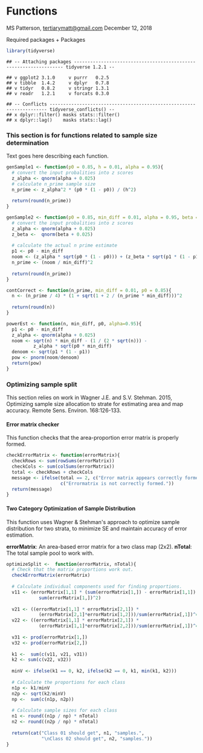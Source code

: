 Functions
================
MS Patterson, <tertiarymatt@gmail.com>
December 12, 2018

Required packages + Packages

``` r
library(tidyverse)
```

    ## -- Attaching packages ------------------------------------------------------------------ tidyverse 1.2.1 --

    ## v ggplot2 3.1.0     v purrr   0.2.5
    ## v tibble  1.4.2     v dplyr   0.7.8
    ## v tidyr   0.8.2     v stringr 1.3.1
    ## v readr   1.2.1     v forcats 0.3.0

    ## -- Conflicts --------------------------------------------------------------------- tidyverse_conflicts() --
    ## x dplyr::filter() masks stats::filter()
    ## x dplyr::lag()    masks stats::lag()

### This section is for functions related to sample size determination

Text goes here describing each function.

``` r
genSample1 <- function(p0 = 0.85, h = 0.01, alpha = 0.95){
  # convert the input probalities into z scores
  z_alpha <- qnorm(alpha + 0.025)
  # calculate n_prime sample size
  n_prime <- z_alpha^2 * (p0 * (1 - p0)) / (h^2)
  
  return(round(n_prime))
}

genSample2 <- function(p0 = 0.85, min_diff = 0.01, alpha = 0.95, beta = 0.95){
  # convert the input probalities into z scores
  z_alpha <- qnorm(alpha + 0.025)
  z_beta <-  qnorm(beta + 0.025)
  
  # calculate the actual n prime estimate 
  p1 <- p0 - min_diff
  noom <- (z_alpha * sqrt(p0 * (1 - p0))) + (z_beta * sqrt(p1 * (1 - p1)))
  n_prime <- (noom / min_diff)^2
  
  return(round(n_prime))
}

contCorrect <- function(n_prime, min_diff = 0.01, p0 = 0.85){
  n <- (n_prime / 4) * (1 + sqrt(1 + 2 / (n_prime * min_diff)))^2
  
  return(round(n))
}

powerEst <- function(n, min_diff, p0, alpha=0.95){
  p1 <- p0 - min_diff
  z_alpha <- qnorm(alpha + 0.025)
  noom <- sqrt(n) * min_diff - (1 / (2 * sqrt(n))) - 
          z_alpha * sqrt(p0 * min_diff)
  denoom <- sqrt(p1 * (1 - p1))
  pow <- pnorm(noom/denoom)
  return(pow)
}
```

### Optimizing sample split

This section relies on work in Wagner J.E. and S.V. Stehman. 2015, Optimizing sample size allocation to strate for estimating area and map accuracy. Remote Sens. Environ. 168:126-133.

#### Error matrix checker

This function checks that the area-proportion error matrix is properly formed.

``` r
checkErrorMatrix <- function(errorMatrix){
  checkRows <- sum(rowSums(errorMatrix))
  checkCols <- sum(colSums(errorMatrix))
  total <- checkRows + checkCols
  message <- ifelse(total == 2, c("Error matrix appears correctly formed."),
                    c("Errormatrix is not correctly formed."))
  return(message)
}
```

#### Two Category Optimization of Sample Distribution

This function uses Wagner & Stehman's approach to optimize sample distribution for two strata, to minimize SE and maintain accuracy of error estimation.

**errorMatrix**: An area-based error matrix for a two class map (2x2).
**nTotal**: The total sample pool to work with.

``` r
optimizeSplit <-  function(errorMatrix, nTotal){
  # Check that the matrix proportions work out. 
  checkErrorMatrix(errorMatrix)
  
  # Calculate individual components used for finding proportions. 
  v11 <- (errorMatrix[1,1] * (sum(errorMatrix[1,]) - errorMatrix[1,1]) / 
            sum(errorMatrix[1,])^2)
  
  v21 <- ((errorMatrix[1,1] * errorMatrix[2,1]) * 
            (errorMatrix[2,1]*errorMatrix[1,2]))/sum(errorMatrix[,1])^4
  v22 <- ((errorMatrix[1,1] * errorMatrix[2,1]) * 
            (errorMatrix[1,1]*errorMatrix[2,2]))/sum(errorMatrix[,1])^4
  
  v31 <- prod(errorMatrix[1,])
  v32 <- prod(errorMatrix[2,])
  
  k1 <-  sum(c(v11, v21, v31))
  k2 <- sum(c(v22, v32))
  
  minV <- ifelse(k1 == 0, k2, ifelse(k2 == 0, k1, min(k1, k2)))
  
  # Calculate the proportions for each class
  n1p <- k1/minV
  n2p <- sqrt(k2/minV)
  np <-  sum(c(n1p, n2p))
  
  # Calculate sample sizes for each class
  n1 <- round((n1p / np) * nTotal)
  n2 <- round((n2p / np) * nTotal)
  
  return(cat("Class 01 should get", n1, "samples.", 
             "\nClass 02 should get", n2, "samples."))
}
```

